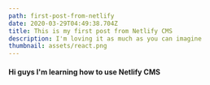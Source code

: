 ```yaml
---
path: first-post-from-netlify
date: 2020-03-29T04:49:38.704Z
title: This is my first post from Netlify CMS
description: I'm loving it as much as you can imagine
thumbnail: assets/react.png
---
```

#### Hi guys I'm learning how to use Netlify CMS